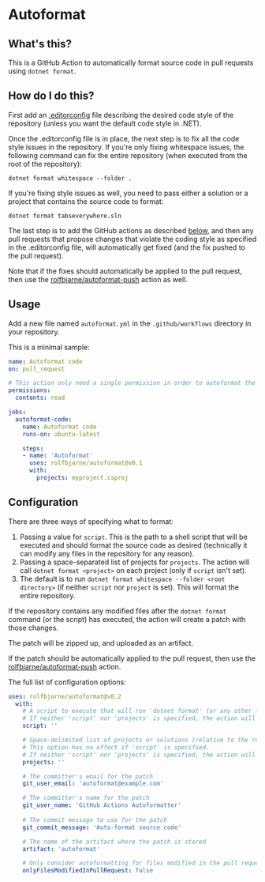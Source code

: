 # Autoformat

## What's this?

This is a GitHub Action to automatically format source code in pull requests
using `dotnet format`.

## How do I do this?

First add an [.editorconfig][1] file describing the desired
code style of the repository (unless you want the default code style in .NET).

Once the .editorconfig file is in place, the next step is to fix all the code
style issues in the repository. If you're only fixing whitespace issues, the
following command can fix the entire repository (when executed from the root
of the repository):

    dotnet format whitespace --folder .

If you're fixing style issues as well, you need to pass either a solution or a
project that contains the source code to format:


    dotnet format tabseverywhere.sln

The last step is to add the GitHub actions as described [below](#Usage), and
then any pull requests that propose changes that violate the coding style as
specified in the .editorconfig file, will automatically get fixed (and the fix
pushed to the pull request).

Note that if the fixes should automatically be applied to the pull request,
then use the [rolfbjarne/autoformat-push][2] action as well.

## Usage

Add a new file named `autoformat.yml` in the `.github/workflows` directory in
your repository.

This is a minimal sample:

```yaml
name: Autoformat code
on: pull_request

# This action only need a single permission in order to autoformat the code.
permissions:
  contents: read

jobs:
  autoformat-code:
    name: Autoformat code
    runs-on: ubuntu-latest

    steps:
    - name: 'Autoformat'
      uses: rolfbjarne/autoformat@v0.1
      with:
        projects: myproject.csproj
```


## Configuration

There are three ways of specifying what to format:

1. Passing a value for `script`. This is the path to a shell script that will
   be executed and should format the source code as desired (technically it
   can modify any files in the repository for any reason).
2. Passing a space-separated list of projects for `projects`. The action will
   call `dotnet format <project>` on each project (only if `script` isn't
   set).
3. The default is to run `dotnet format whitespace --folder <root directory>`
   (if neither `script` nor `project` is set). This will format the entire
   repository.

If the repository contains any modified files after the `dotnet format`
command (or the script) has executed, the action will create a patch with
those changes.

The patch will be zipped up, and uploaded as an artifact.

If the patch should be automatically applied to the pull request, then use the
[rolfbjarne/autoformat-push](https://github.com/rolfbjarne/autoformat-push)
action.

The full list of configuration options:

```yaml
uses: rolfbjarne/autoformat@v0.2
  with:
    # A script to execute that will run 'dotnet format' (or any other logic that changes any committed files)
    # If neither 'script' nor 'projects' is specified, the action will run 'dotnet format whitespace' on the entire repository.
    script: ''

    # Space-delimited list of projects or solutions (relative to the root of the repository) to format.
    # This option has no effect if 'script' is specified.
    # If neither 'script' nor 'projects' is specified, the action will run 'dotnet format whitespace' on the entire repository.
    projects: ''

    # The committer's email for the patch
    git_user_email: 'autoformat@example.com'

    # The committer's name for the patch
    git_user_name: 'GitHub Actions Autoformatter'
  
    # The commit message to use for the patch
    git_commit_message: 'Auto-format source code'

    # The name of the artifact where the patch is stored
    artifact: 'autoformat'

    # Only consider autoformatting for files modified in the pull request.
    onlyFilesModifiedInPullRequest: false
```

[1]: https://learn.microsoft.com/en-us/dotnet/fundamentals/code-analysis/code-style-rule-options
[2]: https://github.com/rolfbjarne/autoformat-push
